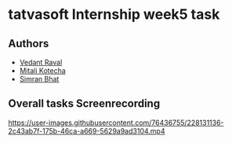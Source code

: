 # tatvasoft Internship week5 task


## Authors
- [Vedant Raval](https://github.com/vedantraval2310)  
- [Mitali Kotecha](https://github.com/mitali242)
- [Simran Bhat](https://github.com/bhatsimran)

## Overall tasks Screenrecording 

https://user-images.githubusercontent.com/76436755/228131136-2c43ab7f-175b-46ca-a669-5629a9ad3104.mp4
